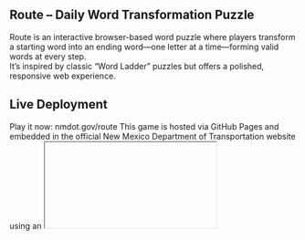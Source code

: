 ## Route – Daily Word Transformation Puzzle
Route is an interactive browser-based word puzzle where players transform a starting word into an ending word—one letter at a time—forming valid words at every step.  
It’s inspired by classic “Word Ladder” puzzles but offers a polished, responsive web experience.

## Live Deployment
Play it now: nmdot.gov/route
This game is hosted via GitHub Pages and embedded in the official New Mexico Department of Transportation website using an <iframe>.  
The standalone version can also be opened directly from the GitHub Pages URL.

## Project Structure
.  
├── index.html               # Main HTML page and layout  
├── index.css                # Styling, layout, animations, dark mode  
├── game.js                  # Game logic and user interaction  
├── game-website/  
│&nbsp;&nbsp;&nbsp;&nbsp;├── generateTrie.js      # Node.js script to build the dictionary trie  
│&nbsp;&nbsp;&nbsp;&nbsp;├── assets/  
│&nbsp;&nbsp;&nbsp;&nbsp;&nbsp;&nbsp;&nbsp;&nbsp;├── old_list_of_words.txt  
│&nbsp;&nbsp;&nbsp;&nbsp;&nbsp;&nbsp;&nbsp;&nbsp;├── oldDictionary.json  
│&nbsp;&nbsp;&nbsp;&nbsp;└── words_lines.txt  # List of words used to generate the dictionary  
└── resources/  
&nbsp;&nbsp;&nbsp;&nbsp;├── newDictionary.json   # Dictionary stored as a trie  
&nbsp;&nbsp;&nbsp;&nbsp;└── puzzle.json          # Daily puzzles keyed by date  

## Gameplay Overview  
Goal: Get from the start word to the end word.  
Rule: Change exactly one letter per guess; all guesses must be valid words.  

## Feedback:
🟩 Letter is correct and in the correct position  
🟨 Letter is correct but in the wrong position  
❌ Invalid guess or incorrect transformation shows an alert  

## UI Features:
On-screen clickable keyboard  
Input bar with animated feedback  
"Hint" and "How to Play" modals  
Dark mode toggle  
Auto-loads a new puzzle each day  

## Acknowledgments:  
The word list was sourced from ScrabGuys (Scrabble CSW24 4‑letter words).  
The trie structure idea is adapted from John Resig’s blog post “Dictionary Lookups in JavaScript” .  
I used Node.js to run generateTrie.js, converting the plain-text list into newDictionary.json via the trie method inspired by Resig.  


## 📄 License  
This project is licensed under the [MIT License](LICENSE).  
